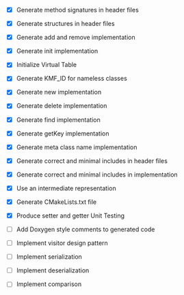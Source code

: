- [x] Generate method signatures in header files
- [x] Generate structures in header files
- [x] Generate add and remove implementation
- [x] Generate init implementation
- [x] Initialize Virtual Table
- [x] Generate KMF_ID for nameless classes
- [x] Generate new implementation
- [x] Generate delete implementation
- [x] Generate find implementation
- [x] Generate getKey implementation
- [x] Generate meta class name implementation
- [x] Generate correct and minimal includes in header files
- [x] Generate correct and minimal includes in implementation
- [x] Use an intermediate representation
- [x] Generate CMakeLists.txt file
- [x] Produce setter and getter Unit Testing
- [ ] Add Doxygen style comments to generated code

- [ ] Implement visitor design pattern
- [ ] Implement serialization
- [ ] Implement deserialization
- [ ] Implement comparison
